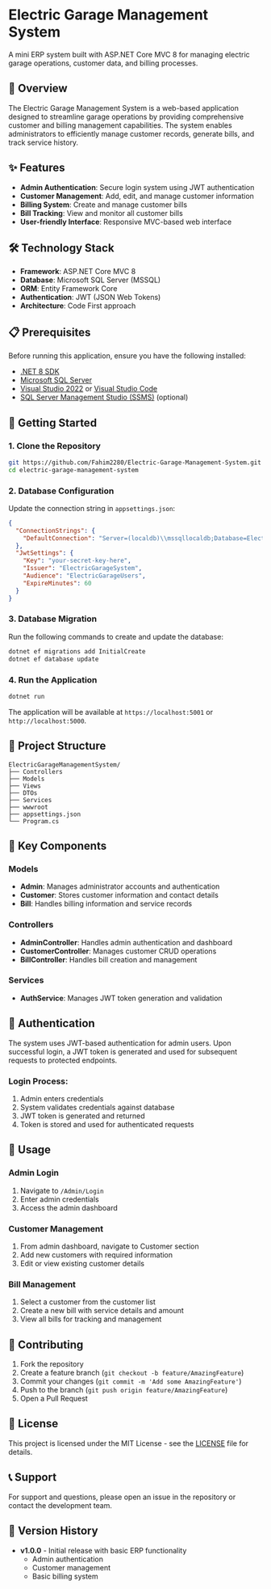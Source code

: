 # Electric Garage Management System

A mini ERP system built with ASP.NET Core MVC 8 for managing electric garage operations, customer data, and billing processes.

## 🚗 Overview

The Electric Garage Management System is a web-based application designed to streamline garage operations by providing comprehensive customer and billing management capabilities. The system enables administrators to efficiently manage customer records, generate bills, and track service history.

## ✨ Features

- **Admin Authentication**: Secure login system using JWT authentication
- **Customer Management**: Add, edit, and manage customer information
- **Billing System**: Create and manage customer bills
- **Bill Tracking**: View and monitor all customer bills
- **User-friendly Interface**: Responsive MVC-based web interface

## 🛠️ Technology Stack

- **Framework**: ASP.NET Core MVC 8
- **Database**: Microsoft SQL Server (MSSQL)
- **ORM**: Entity Framework Core
- **Authentication**: JWT (JSON Web Tokens)
- **Architecture**: Code First approach

## 📋 Prerequisites

Before running this application, ensure you have the following installed:

- [.NET 8 SDK](https://dotnet.microsoft.com/download/dotnet/8.0)
- [Microsoft SQL Server](https://www.microsoft.com/en-us/sql-server/sql-server-downloads)
- [Visual Studio 2022](https://visualstudio.microsoft.com/) or [Visual Studio Code](https://code.visualstudio.com/)
- [SQL Server Management Studio (SSMS)](https://docs.microsoft.com/en-us/sql/ssms/download-sql-server-management-studio-ssms) (optional)

## 🚀 Getting Started

### 1. Clone the Repository

```bash
git https://github.com/Fahim2280/Electric-Garage-Management-System.git
cd electric-garage-management-system
```

### 2. Database Configuration

Update the connection string in `appsettings.json`:

```json
{
  "ConnectionStrings": {
    "DefaultConnection": "Server=(localdb)\\mssqllocaldb;Database=ElectricGarageDB;Trusted_Connection=true;MultipleActiveResultSets=true"
  },
  "JwtSettings": {
    "Key": "your-secret-key-here",
    "Issuer": "ElectricGarageSystem",
    "Audience": "ElectricGarageUsers",
    "ExpireMinutes": 60
  }
}
```

### 3. Database Migration

Run the following commands to create and update the database:

```bash
dotnet ef migrations add InitialCreate
dotnet ef database update
```

### 4. Run the Application

```bash
dotnet run
```

The application will be available at `https://localhost:5001` or `http://localhost:5000`.

## 📁 Project Structure

```
ElectricGarageManagementSystem/
├── Controllers   
├── Models
├── Views
├── DTOs
├── Services
├── wwwroot
├── appsettings.json
└── Program.cs
```

## 🔧 Key Components

### Models

- **Admin**: Manages administrator accounts and authentication
- **Customer**: Stores customer information and contact details
- **Bill**: Handles billing information and service records

### Controllers

- **AdminController**: Handles admin authentication and dashboard
- **CustomerController**: Manages customer CRUD operations
- **BillController**: Handles bill creation and management

### Services

- **AuthService**: Manages JWT token generation and validation

## 🔐 Authentication

The system uses JWT-based authentication for admin users. Upon successful login, a JWT token is generated and used for subsequent requests to protected endpoints.

### Login Process:
1. Admin enters credentials
2. System validates credentials against database
3. JWT token is generated and returned
4. Token is stored and used for authenticated requests

## 🎯 Usage

### Admin Login
1. Navigate to `/Admin/Login`
2. Enter admin credentials
3. Access the admin dashboard

### Customer Management
1. From admin dashboard, navigate to Customer section
2. Add new customers with required information
3. Edit or view existing customer details

### Bill Management
1. Select a customer from the customer list
2. Create a new bill with service details and amount
3. View all bills for tracking and management

## 🤝 Contributing

1. Fork the repository
2. Create a feature branch (`git checkout -b feature/AmazingFeature`)
3. Commit your changes (`git commit -m 'Add some AmazingFeature'`)
4. Push to the branch (`git push origin feature/AmazingFeature`)
5. Open a Pull Request

## 📝 License

This project is licensed under the MIT License - see the [LICENSE](LICENSE) file for details.

## 📞 Support

For support and questions, please open an issue in the repository or contact the development team.

## 🔄 Version History

- **v1.0.0** - Initial release with basic ERP functionality
  - Admin authentication
  - Customer management
  - Basic billing system

